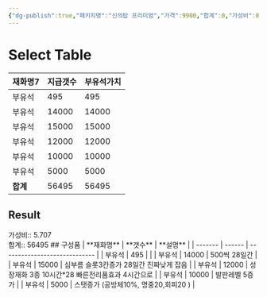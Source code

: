 ```yaml
---
{"dg-publish":true,"패키지명":"신의탑 프리미엄","가격":9900,"합계":0,"가성비":0,"permalink":"/Publish/Goods/Package/신의탑 프리미엄/","dgPassFrontmatter":true}
---
```



# Select Table
<div><table class="dataview table-view-table"><thead class="table-view-thead"><tr class="table-view-tr-header"><th class="table-view-th"><span>재화명</span><span class="dataview small-text">7</span></th><th class="table-view-th"><span>지급갯수</span></th><th class="table-view-th"><span>부유석가치</span></th></tr></thead><tbody class="table-view-tbody"><tr><td><span>부유석</span></td><td>495</td><td>495</td></tr><tr><td><span>부유석</span></td><td>14000</td><td>14000</td></tr><tr><td><span>부유석</span></td><td>15000</td><td>15000</td></tr><tr><td><span>부유석</span></td><td>12000</td><td>12000</td></tr><tr><td><span>부유석</span></td><td>10000</td><td>10000</td></tr><tr><td><span>부유석</span></td><td>5000</td><td>5000</td></tr><tr><td><span><strong>합계</strong></span></td><td>56495</td><td>56495</td></tr></tbody></table></div><p><span><h2 data-heading="Result" dir="auto">Result</h2></span></p><span><span>가성비:: 5.707 <br></span></span><span><span>합계:: 56495</span></span>
## 구성품
| **재화명** | **갯수** | **설명**                            |
| ------- | ------ | ----------------------------- |
| 부유석     | 495    |                               |
| 부유석     | 14000  | 500씩 28일간                     |
| 부유석     | 15000  | 심부름 슬롯3칸증가 28일간 진짜낮게 잡음       |
| 부유석     | 12000  | 성장재화 3종 10시간*28 빠른전리품효과 4시간으로 |
| 부유석     | 10000  | 발판레벨 5증가                      |
| 부유석     | 5000   | 스탯증가 (공방체10%, 명중20,회피20 )     |


